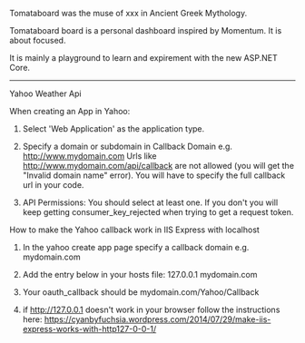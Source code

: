 Tomataboard was the muse of xxx in Ancient Greek Mythology.

Tomataboard board is a personal dashboard inspired by Momentum.
It is about focused.

It is mainly a playground to learn and expirement with the new ASP.NET Core.

--------------------------------------------------------------


Yahoo Weather Api

When creating an App in Yahoo:

1. Select 'Web Application' as the application type.

2. Specify a domain or subdomain in Callback Domain e.g. http://www.mydomain.com 
Urls like http://www.mydomain.com/api/callback are not allowed (you will get the "Invalid domain name" error). 
You will have to specify the full callback url in your code. 

3. API Permissions: You should select at least one. If you don't you will keep getting consumer_key_rejected when trying to get a request token.


How to make the Yahoo callback work in IIS Express with localhost

1. In the yahoo create app page specify a callback domain e.g. mydomain.com 

2. Add the entry below in your hosts file:
  127.0.0.1 mydomain.com 

3. Your oauth_callback should be mydomain.com/Yahoo/Callback

4. if http://127.0.0.1 doesn't work in your browser follow the instructions here:
https://cyanbyfuchsia.wordpress.com/2014/07/29/make-iis-express-works-with-http127-0-0-1/
